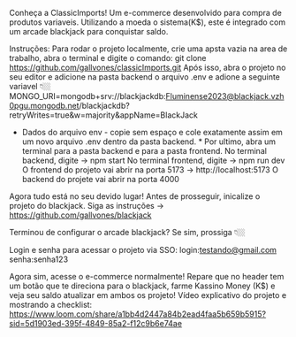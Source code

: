 Conheça a ClassicImports! Um e-commerce desenvolvido para compra de produtos variaveis. Utilizando a moeda o sistema(K$), este é integrado 
com um arcade blackjack para conquistar saldo.

Instruções:
Para rodar o projeto localmente, crie uma apsta vazia na area de trabalho, abra o terminal e digite o comando: git clone https://github.com/gallvones/classicImports.git 
Após isso, abra o projeto no seu editor e adicione na pasta backend o arquivo .env e adione a seguinte variavel 👇🏼
MONGO_URI=mongodb+srv://blackjackdb:Fluminense2023@blackjack.vzh0pgu.mongodb.net/blackjackdb?retryWrites=true&w=majority&appName=BlackJack
* Dados do arquivo env - copie sem espaço e cole exatamente assim em um novo arquivo .env dentro da pasta backend. *
Por ultimo, abra um terminal para a pasta backend e para a pasta frontend. No terminal backend, digite -> npm start
No terminal frontend, digite -> npm run dev
O frontend do projeto vai abrir na porta 5173 -> http://localhost:5173
O backend do projete vai abrir na porta 4000 

Agora tudo está no seu devido lugar! Antes de prosseguir, inicalize o projeto do blackjack. 
Siga as instruções -> https://github.com/gallvones/blackjack

Terminou de configurar o arcade blackjack? Se sim, prossiga 👇🏼

Login e senha para acessar o projeto via SSO:
login:testando@gmail.com
senha:senha123

Agora sim, acesse o e-commerce normalmente! Repare que no header tem um botão que te direciona para o blackjack, farme Kassino Money (K$) 
e veja seu saldo atualizar em ambos os projeto!
Vídeo explicativo do projeto e mostrando a checklist:
https://www.loom.com/share/a1bb4d2447a84b2ead4faa5b659b5915?sid=5d1903ed-395f-4849-85a2-f12c9b6e74ae




